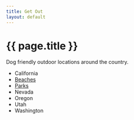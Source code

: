 ```yaml
---
title: Get Out
layout: default
---
```


# {{ page.title }}

Dog friendly outdoor locations around the country.

* California
 * [Beaches](california_beaches.html)
 * [Parks](california_parks.html)
* Nevada
* Oregon
* Utah
* Washington
